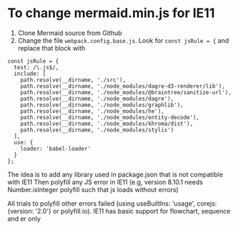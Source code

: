 # To change mermaid.min.js for IE11

1. Clone Mermaid source from Github
1. Change the file `webpack.config.base.js`. Look for `const jsRule = {` and replace that block with

```
const jsRule = {
  test: /\.js$/,
  include: [
    path.resolve(__dirname, './src'),
    path.resolve(__dirname, './node_modules/dagre-d3-renderer/lib'),
    path.resolve(__dirname, './node_modules/@braintree/sanitize-url'),
    path.resolve(__dirname, './node_modules/dagre'),
    path.resolve(__dirname, './node_modules/graphlib'),
    path.resolve(__dirname, './node_modules/he'),
    path.resolve(__dirname, './node_modules/entity-decode'),
    path.resolve(__dirname, './node_modules/khroma/dist'),
    path.resolve(__dirname, './node_modules/stylis')
  ],
  use: {
    loader: 'babel-loader'
  }
};
```

The idea is to add any library used in package.json that is not compatible with IE11
Then polyfill any JS error in IE11 (e.g, version 8.10.1 needs Number.isInteger polyfill such that js loads without errors)

All trials to polyfill other errors failed (using useBuiltIns: 'usage', corejs: {version: '2.0'} or polyfill.io). IE11 has basic support for flowchart, sequence and er only